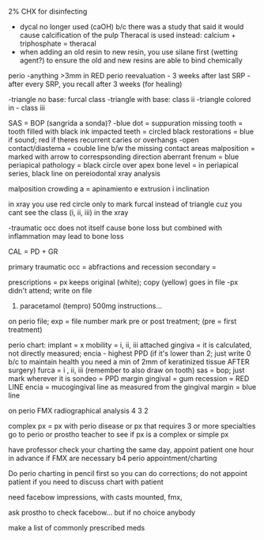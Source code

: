 2% CHX for disinfecting

- dycal no longer used (caOH) b/c there was a study that said it would cause calcification of the pulp
Theracal is used instead:
calcium + triphosphate = theracal
- when adding an old resin to new resin, you use silane first (wetting agent?) to ensure the old and new resins are able to bind chemically

perio
-anything >3mm in RED
perio reevaluation - 3 weeks after last SRP
-after every SRP, you recall after 3 weeks (for healing)

-triangle no base: furcal class -triangle with base: class ii
-triangle colored in - class iii

SAS = BOP (sangrida a sonda)?
-blue dot = suppuration
missing tooth = tooth filled with black ink
impacted teeth = circled black
restorations = blue if sound; red if theres recurrent caries or overhangs
-open contact/diastema = couble line b/w the missing contact areas
malposition = marked with arrow to correspsonding direction
aberrant frenum = blue
periapical pathology = black circle over apex
bone level = in periapical series, black line on pereiodontal xray analysis

malposition
crowding
a = apinamiento 
e extrusion
i inclination

in xray you use red circle only to mark furcal instead of triangle cuz you cant see the class (i, ii, iii) in the xray

-traumatic occ does not itself cause bone loss but combined with inflammation may lead to bone loss

CAL = PD + GR

primary traumatic occ = abfractions and recession
secondary = 

prescriptions = px keeps original (white); copy (yellow) goes in file
-px didn't attend; write on file
1) paracetamol (tempro) 500mg
instructions...

on perio file; exp = file number
mark pre or post treatment; (pre = first treatment)

perio chart:
implant = x
mobility = i, ii, iii
attached gingiva  = it is calculated, not directly measured; encia - highest PPD (if it's lower than 2; just write 0 b/c to maintain health you need a min of 2mm of keratinized tissue AFTER surgery)
furca = i , ii, iii (remember to also draw on tooth)
sas = bop; just mark wherever it is
sondeo = PPD
margin gingival = gum recession = RED LINE
encia = mucogingival line as measured from the gingival margin = blue line

on perio FMX radiographical analysis
4
3
2

complex px = px with perio disease or px that requires 3 or more specialties 
go to perio or prostho teacher to see if px is a complex or simple px 

have professor check your charting the same day,
appoint patient one hour in advance if FMX are necessary b4 perio appointment/charting 

Do perio charting in pencil first so you can do corrections; do not appoint patient if you need to discuss chart with patient

need facebow impressions, with casts mounted, fmx,

ask prostho to check facebow... but if no choice anybody

make a list of commonly prescribed meds 
